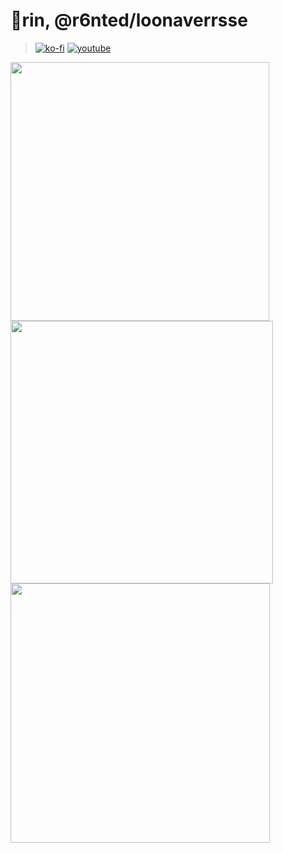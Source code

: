 
# 🌸rin, @r6nted/loonaverrsse

> [![ko-fi](https://ko-fi.com/img/githubbutton_sm.svg)](https://ko-fi.com/R6R6DGBBH) [![youtube](https://images.weserv.nl/?url=https://img.shields.io/youtube/channel/subscribers/UCh7eAzu4edD9LcRch0r_Cfg?style=for-the-badge?v=4&h=29&w=150&fit=cover&mask=&maxage=7d)](https://www.youtube.com/channel/UCh7eAzu4edD9LcRch0r_Cfg)


<div align="left">
<img src="https://github-readme-stats.vercel.app/api/top-langs/?username=r6nted&theme=dracula&layout=compact" width=414>
<img src="https://github-readme-stats.vercel.app/api?username=r6nted&theme=dracula" width=420>
<img src="https://github-readme-stats.vercel.app/api/pin/?username=r6nted&repo=yt-dl&theme=dracula" width=415>
</div>
